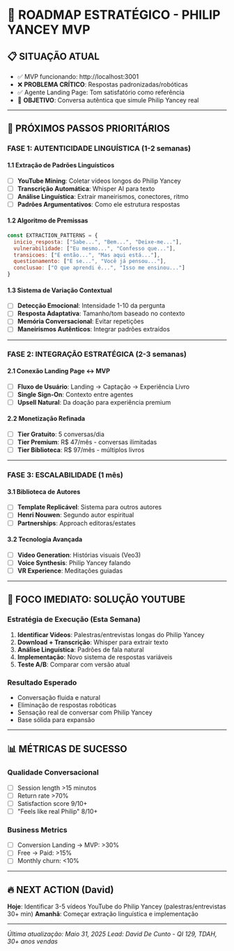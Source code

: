 # 🎯 ROADMAP ESTRATÉGICO - PHILIP YANCEY MVP

## 📋 SITUAÇÃO ATUAL
- ✅ MVP funcionando: http://localhost:3001
- ❌ **PROBLEMA CRÍTICO**: Respostas padronizadas/robóticas
- ✅ Agente Landing Page: Tom satisfatório como referência
- 🎯 **OBJETIVO**: Conversa autêntica que simule Philip Yancey real

---

## 🚀 PRÓXIMOS PASSOS PRIORITÁRIOS

### **FASE 1: AUTENTICIDADE LINGUÍSTICA (1-2 semanas)**

#### **1.1 Extração de Padrões Linguísticos**
- [ ] **YouTube Mining**: Coletar vídeos longos do Philip Yancey
- [ ] **Transcrição Automática**: Whisper AI para texto
- [ ] **Análise Linguística**: Extrair maneirismos, conectores, ritmo
- [ ] **Padrões Argumentativos**: Como ele estrutura respostas

#### **1.2 Algoritmo de Premissas**
```javascript
const EXTRACTION_PATTERNS = {
  inicio_resposta: ["Sabe...", "Bem...", "Deixe-me..."],
  vulnerabilidade: ["Eu mesmo...", "Confesso que..."],
  transicoes: ["E então...", "Mas aqui está..."],
  questionamento: ["E se...", "Você já pensou..."],
  conclusao: ["O que aprendi é...", "Isso me ensinou..."]
}
```

#### **1.3 Sistema de Variação Contextual**
- [ ] **Detecção Emocional**: Intensidade 1-10 da pergunta
- [ ] **Resposta Adaptativa**: Tamanho/tom baseado no contexto
- [ ] **Memória Conversacional**: Evitar repetições
- [ ] **Maneirismos Autênticos**: Integrar padrões extraídos

---

### **FASE 2: INTEGRAÇÃO ESTRATÉGICA (2-3 semanas)**

#### **2.1 Conexão Landing Page ↔ MVP**
- [ ] **Fluxo de Usuário**: Landing → Captação → Experiência Livro
- [ ] **Single Sign-On**: Contexto entre agentes
- [ ] **Upsell Natural**: Da doação para experiência premium

#### **2.2 Monetização Refinada**
- [ ] **Tier Gratuito**: 5 conversas/dia
- [ ] **Tier Premium**: R$ 47/mês - conversas ilimitadas
- [ ] **Tier Biblioteca**: R$ 97/mês - múltiplos livros

---

### **FASE 3: ESCALABILIDADE (1 mês)**

#### **3.1 Biblioteca de Autores**
- [ ] **Template Replicável**: Sistema para outros autores
- [ ] **Henri Nouwen**: Segundo autor espiritual
- [ ] **Partnerships**: Approach editoras/estates

#### **3.2 Tecnologia Avançada**
- [ ] **Video Generation**: Histórias visuais (Veo3)
- [ ] **Voice Synthesis**: Philip Yancey falando
- [ ] **VR Experience**: Meditações guiadas

---

## 🎯 FOCO IMEDIATO: SOLUÇÃO YOUTUBE

### **Estratégia de Execução (Esta Semana)**

1. **Identificar Vídeos**: Palestras/entrevistas longas do Philip Yancey
2. **Download + Transcrição**: Whisper para extrair texto
3. **Análise Linguística**: Padrões de fala natural
4. **Implementação**: Novo sistema de respostas variáveis
5. **Teste A/B**: Comparar com versão atual

### **Resultado Esperado**
- Conversação fluida e natural
- Eliminação de respostas robóticas
- Sensação real de conversar com Philip Yancey
- Base sólida para expansão

---

## 📊 MÉTRICAS DE SUCESSO

### **Qualidade Conversacional**
- [ ] Session length >15 minutos
- [ ] Return rate >70%
- [ ] Satisfaction score 9/10+
- [ ] "Feels like real Philip" 8/10+

### **Business Metrics**
- [ ] Conversion Landing → MVP: >30%
- [ ] Free → Paid: >15%
- [ ] Monthly churn: <10%

---

## 🔥 NEXT ACTION (David)

**Hoje**: Identificar 3-5 vídeos YouTube do Philip Yancey (palestras/entrevistas 30+ min)
**Amanhã**: Começar extração linguística e implementação

---

*Última atualização: Maio 31, 2025*
*Lead: David De Cunto - QI 129, TDAH, 30+ anos vendas*